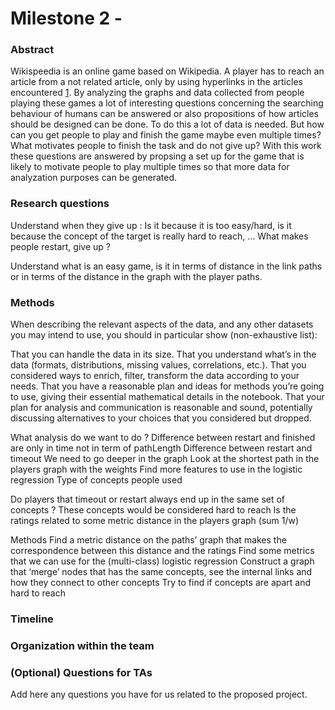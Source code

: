 # Milestone 2 - 

### Abstract
Wikispeedia is an online game based on Wikipedia. A player has to reach an article from a not related article, only by using hyperlinks in the articles encountered [1](http://infolab.stanford.edu/~west1/pubs/West-Pineau-Precup_IJCAI-09.pdf). By analyzing the graphs and data collected from people playing these games a lot of interesting questions concerning the searching behaviour of humans can be answered or also propositions of how articles should be designed can be done. To do this a lot of data is needed. But how can you get people to play and finish the game maybe even multiple times? What motivates people to finish the task and do not give up? With this work these questions are answered by propsing a set up for the game that is likely to motivate people to play multiple times so that more data for analyzation purposes can be generated. 

### Research questions
Understand when they give up : Is it because it is too easy/hard, is it because the concept of the target is really hard to reach, …
What makes people restart, give up ?

Understand what is an easy game, is it in terms of distance in the link paths or in terms of the distance in the graph with the player paths.

### Methods

When describing the relevant aspects of the data, and any other datasets you may intend to use, you should in particular show (non-exhaustive list):

That you can handle the data in its size.
That you understand what’s in the data (formats, distributions, missing values, correlations, etc.).
That you considered ways to enrich, filter, transform the data according to your needs.
That you have a reasonable plan and ideas for methods you’re going to use, giving their essential mathematical details in the notebook.
That your plan for analysis and communication is reasonable and sound, potentially discussing alternatives to your choices that you considered but dropped.


What analysis do we want to do ? 
Difference between restart and finished are only in time not in term of pathLength
Difference between restart and timeout 
We need to go deeper in the graph 
Look at the shortest path in the players graph with the weights 
Find more features to use in the logistic regression 
Type of concepts people used 


Do players that timeout or restart always end up in the same set of concepts ? These concepts would be considered hard to reach 
Is the ratings related to some metric distance in the players graph (sum 1/w)

Methods 
Find a metric distance on the paths’ graph that makes the correspondence between this distance and the ratings 
Find some metrics that we can use for the (multi-class) logistic regression 
Construct a graph that ‘merge’ nodes that has the same concepts, see the internal links and how they connect to other concepts 
Try to find if concepts are apart and hard to reach 


### Timeline

### Organization within the team

### (Optional) Questions for TAs
Add here any questions you have for us related to the proposed project.



